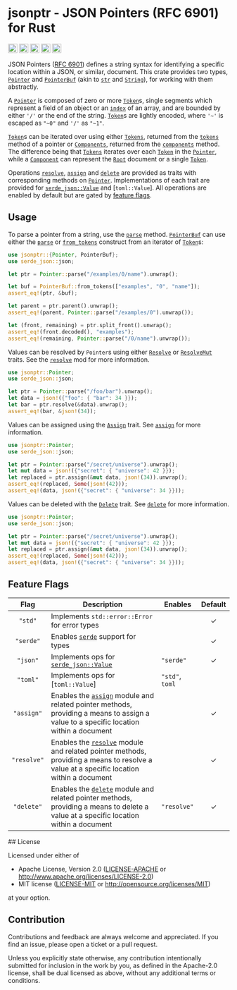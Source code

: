 <div class="rustdoc-hidden">

# jsonptr - JSON Pointers (RFC 6901) for Rust

</div>

[<img alt="github" src="https://img.shields.io/badge/github-chanced/jsonptr-62D1FC?style=for-the-badge&labelColor=777&logo=github" height="21">](https://github.com/chanced/jsonptr)
[<img alt="crates.io" src="https://img.shields.io/crates/v/jsonptr.svg?style=for-the-badge&color=fc8d62&logo=rust" height="21">](https://crates.io/crates/jsonptr)
[<img alt="docs.rs" src="https://img.shields.io/badge/docs.rs-jsonptr-f0f0f0?style=for-the-badge&labelColor=777&logo=docs.rs" height="21">](https://docs.rs/jsonptr)
[<img alt="build status" src="https://img.shields.io/github/actions/workflow/status/chanced/jsonptr/test.yml?branch=main&style=for-the-badge" height="21">](https://github.com/chanced/jsonptr/actions?query=branch%3Amain)
[<img alt="code coverage" src="https://img.shields.io/codecov/c/github/chanced/jsonptr?style=for-the-badge&color=CBB88D" height="21">](https://codecov.io/gh/chanced/jsonptr)

JSON Pointers ([RFC 6901](https://datatracker.ietf.org/doc/html/rfc6901))
defines a string syntax for identifying a specific location within a JSON, or
similar, document. This crate provides two types, [`Pointer`] and [`PointerBuf`]
(akin to [`str`] and [`String`]), for working with them abstractly.

A [`Pointer`] is composed of zero or more [`Token`]s, single segments which
represent a field of an object or an [`index`] of an array, and are bounded by
either `'/'` or the end of the string. [`Token`]s are lightly encoded, where
`'~'` is escaped as `"~0"` and `'/'` as `"~1"`.

[`Token`]s can be iterated over using either [`Tokens`], returned from the
[`tokens`] method of a pointer or [`Components`], returned from the
[`components`] method. The difference being that [`Tokens`] iterates over each
[`Token`] in the [`Pointer`], while a [`Component`] can represent the
[`Root`](Component::Root) document or a single [`Token`](Component::Token).

Operations [`resolve`], [`assign`] and [`delete`] are provided as traits with
corresponding methods on [`Pointer`]. Implementations of each trait are provided
for [`serde_json::Value`] and [`toml::Value`]. All
operations are enabled by default but are gated by [feature flags](#feature-flags).

## Usage

To parse a pointer from a string, use the [`parse`](Pointer::parse) method.
[`PointerBuf`] can use either the [`parse`](PointerBuf::parse) or
[`from_tokens`](PointerBuf::from_tokens) construct from an iterator of
[`Token`]s:

```rust
use jsonptr::{Pointer, PointerBuf};
use serde_json::json;

let ptr = Pointer::parse("/examples/0/name").unwrap();

let buf = PointerBuf::from_tokens(["examples", "0", "name"]);
assert_eq!(ptr, &buf);

let parent = ptr.parent().unwrap();
assert_eq!(parent, Pointer::parse("/examples/0").unwrap());

let (front, remaining) = ptr.split_front().unwrap();
assert_eq!(front.decoded(), "examples");
assert_eq!(remaining, Pointer::parse("/0/name").unwrap());
```

Values can be resolved by `Pointer`s using either [`Resolve`] or [`ResolveMut`]
traits. See the [`resolve`] mod for more information.

```rust
use jsonptr::Pointer;
use serde_json::json;

let ptr = Pointer::parse("/foo/bar").unwrap();
let data = json!({"foo": { "bar": 34 }});
let bar = ptr.resolve(&data).unwrap();
assert_eq!(bar, &json!(34));
```

Values can be assigned using the [`Assign`] trait. See [`assign`] for more
information.

```rust
use jsonptr::Pointer;
use serde_json::json;

let ptr = Pointer::parse("/secret/universe").unwrap();
let mut data = json!({"secret": { "universe": 42 }});
let replaced = ptr.assign(&mut data, json!(34)).unwrap();
assert_eq!(replaced, Some(json!(42)));
assert_eq!(data, json!({"secret": { "universe": 34 }}));
```

Values can be deleted with the [`Delete`] trait. See [`delete`] for more
information.

```rust
use jsonptr::Pointer;
use serde_json::json;

let ptr = Pointer::parse("/secret/universe").unwrap();
let mut data = json!({"secret": { "universe": 42 }});
let replaced = ptr.assign(&mut data, json!(34)).unwrap();
assert_eq!(replaced, Some(json!(42)));
assert_eq!(data, json!({"secret": { "universe": 34 }}));
```

## Feature Flags

|    Flag     | Description                                                                                                                               | Enables         | Default |
| :---------: | ----------------------------------------------------------------------------------------------------------------------------------------- | --------------- | :-----: |
|   `"std"`   | Implements `std::error::Error` for error types                                                                                            |                 |    ✓    |
|  `"serde"`  | Enables [`serde`] support for types                                                                                                       |                 |    ✓    |
|  `"json"`   | Implements ops for [`serde_json::Value`]                                                                                                  | `"serde"`       |    ✓    |
|  `"toml"`   | Implements ops for [`toml::Value`]                                                                                                        | `"std"`, `toml` |         |
| `"assign"`  | Enables the [`assign`] module and related pointer methods, providing a means to assign a value to a specific location within a document   |                 |    ✓    |
| `"resolve"` | Enables the [`resolve`] module and related pointer methods, providing a means to resolve a value at a specific location within a document |                 |    ✓    |
| `"delete"`  | Enables the [`delete`] module and related pointer methods, providing a means to delete a value at a specific location within a document   | `"resolve"`     |    ✓    |

<div class="rustdoc-hidden">
## License

Licensed under either of

-   Apache License, Version 2.0
    ([LICENSE-APACHE](LICENSE-APACHE) or http://www.apache.org/licenses/LICENSE-2.0)
-   MIT license
    ([LICENSE-MIT](LICENSE-MIT) or http://opensource.org/licenses/MIT)

at your option.

## Contribution

Contributions and feedback are always welcome and appreciated. If you find an
issue, please open a ticket or a pull request.

Unless you explicitly state otherwise, any contribution intentionally submitted
for inclusion in the work by you, as defined in the Apache-2.0 license, shall be
dual licensed as above, without any additional terms or conditions.

[LICENSE-APACHE]: LICENSE-APACHE
[LICENSE-MIT]: LICENSE-MIT

</div>

[`Pointer::components`]: (https://docs.rs/jsonptr/latest/jsonptrstruct.Pointer.html#method.components)
[`Pointer::tokens`]: (https://docs.rs/jsonptr/latest/jsonptrstruct.Pointer.html#method.tokens)
[`Pointer`]: https://docs.rs/jsonptr/latest/jsonptr/struct.Pointer.html
[`PointerBuf`]: https://docs.rs/jsonptr/latest/jsonptr/struct.PointerBuf.html
[`Token`]: https://docs.rs/jsonptr/latest/jsonptr/struct.Token.html
[`Tokens`]: https://docs.rs/jsonptr/latest/jsonptr/struct.Tokens.html
[`Components`]: https://docs.rs/jsonptr/latest/jsonptr/struct.Components.html
[`Component`]: https://docs.rs/jsonptr/latest/jsonptr/enum.Component.html
[`Root`]: https://docs.rs/jsonptr/latest/jsonptr/enum.Component.html#variant.Root
[`index`]: https://doc.rust-lang.org/std/primitive.usize.html
[`tokens`]: https://docs.rs/jsonptr/latest/jsonptr/struct.Pointer.html#method.tokens
[`components`]: https://docs.rs/jsonptr/latest/jsonptr/struct.Pointer.html#method.components
[`resolve`]: https://docs.rs/jsonptr/latest/jsonptr/resolve/index.html
[`assign`]: https://docs.rs/jsonptr/latest/jsonptr/assign/index.html
[`delete`]: https://docs.rs/jsonptr/latest/jsonptr/delete/index.html
[`Resolve`]: https://docs.rs/jsonptr/latest/jsonptr/resolve/trait.Resolve.html
[`ResolveMut`]: https://docs.rs/jsonptr/latest/jsonptr/resolve/trait.ResolveMut.html
[`Assign`]: https://docs.rs/jsonptr/latest/jsonptr/assign/trait.Assign.html
[`Delete`]: https://docs.rs/jsonptr/latest/jsonptr/delete/trait.Delete.html
[`serde`]: https://docs.rs/serde/1.0.120/serde/index
[`serde_json::Value`]: https://docs.rs/serde_json/1.0.120/serde_json/enum.Value.html
[`str`]: https://doc.rust-lang.org/std/primitive.str.html
[`String`]: https://doc.rust-lang.org/std/string/struct.String.html
